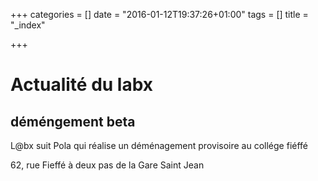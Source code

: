 +++
categories = [] 
date = "2016-01-12T19:37:26+01:00"
tags = [] 
title = "_index"

+++

# Actualité du labx

## déméngement beta

L@bx suit Pola qui réalise un déménagement provisoire au collége fiéffé 

62, rue Fieffé à deux pas de la Gare Saint Jean